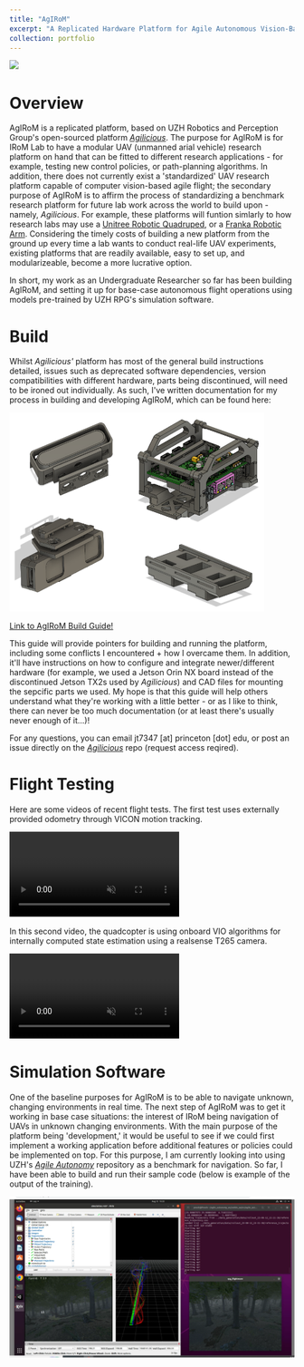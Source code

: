 ```yaml
---
title: "AgIRoM"
excerpt: "A Replicated Hardware Platform for Agile Autonomous Vision-Based Flight<br/><br/><img src='/images/AgIRoM_fullbuild.jpg' width='600'>"
collection: portfolio
---
```


<img src='/images/agirom_desk.PNG' width='600'>

Overview
======
AgIRoM is a replicated platform, based on UZH Robotics and Perception Group's open-sourced platform [_Agilicious_](https://github.com/uzh-rpg/agilicious). The purpose for AgIRoM is for IRoM Lab to have a modular UAV (unmanned arial vehicle) research platform on hand that can be fitted to different research applications - for example, testing new control policies, or path-planning algorithms. In addition, there does not currently exist a 'standardized' UAV research platform capable of computer vision-based agile flight; the secondary purpose of AgIRoM is to affirm the process of standardizing a benchmark research platform for future lab work across the world to build upon - namely, _Agilicious_. For example, these platforms will funtion simlarly to how research labs may use a [Unitree Robotic Quadruped](https://m.unitree.com/en/), or a [Franka Robotic Arm](https://www.franka.de/). Considering the timely costs of building a new platform from the ground up every time a lab wants to conduct real-life UAV experiments, existing platforms that are readily available, easy to set up, and modularizeable, become a more lucrative option. 

In short, my work as an Undergraduate Researcher so far has been building AgIRoM, and setting it up for base-case autonomous flight operations using models pre-trained by UZH RPG's simulation software.

Build
======
Whilst _Agilicious'_ platform has most of the general build instructions detailed, issues such as deprecated software dependencies, version compatibilities with different hardware, parts being discontinued, will need to be ironed out individually. As such, I've written documentation for my process in building and developing AgIRoM, which can be found here:

<img src='/images/CAD_models.PNG' width='450'>

[Link to AgIRoM Build Guide!](https://jt7347.github.io/agirom-build-guide)

This guide will provide pointers for building and running the platform, including some conflicts I encountered + how I overcame them. In addition, it'll have instructions on how to configure and integrate newer/different hardware (for example, we used a Jetson Orin NX board instead of the discontinued Jetson TX2s used by _Agilicious_) and CAD files for mounting the sepcific parts we used. My hope is that this guide will help others understand what they're working with a little better - or as I like to think, there can never be too much documentation (or at least there's usually never enough of it...)!

For any questions, you can email jt7347 [at] princeton [dot] edu, or post an issue directly on the [_Agilicious_](https://github.com/uzh-rpg/agilicious) repo (request access reqired).

Flight Testing
======
Here are some videos of recent flight tests. The first test uses externally provided odometry through VICON motion tracking. 

<video muted controls>
    <source src="/files/VICON.mp4" type="video/mp4" width='750'>
</video>

In this second video, the quadcopter is using onboard VIO algorithms for internally computed state estimation using a realsense T265 camera. 

<video muted controls>
    <source src="/files/VISION_FEEDTHROUGH.mp4" type="video/mp4" width='750'>
</video>

Simulation Software
======
One of the baseline purposes for AgIRoM is to be able to navigate unknown, changing environments in real time. The next step of AgIRoM was to get it working in base case situations: the interest of IRoM being navigation of UAVs in unknown changing environments. With the main purpose of the platform being 'development,' it would be useful to see if we could first implement a working application before additional features or policies could be implemented on top. For this purpose, I am currently looking into using UZH's [_Agile Autonomy_](https://github.com/uzh-rpg/agile_autonomy) repository as a benchmark for navigation. So far, I have been able to build and run their sample code (below is example of the output of the training).

<img src='/images/agile-autonomy.PNG' width='750'>